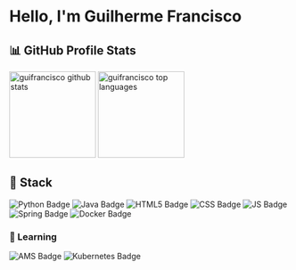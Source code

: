 # Hello, I'm Guilherme Francisco

## 📊 GitHub Profile Stats
<div>
  <!-- https://github.com/anuraghazra/github-readme-stats -->

  <a href="https://github.com/anuraghazra/github-readme-stats"><img alt="guifrancisco github stats" src="https://denvercoder1-github-readme-stats.vercel.app/api/?username=guifrancisco&show_icons=true&include_all_commits=true&count_private=true&theme=react&hide_border=true" height="155x"/></a>
  <a href="https://github.com/anuraghazra/github-readme-stats"><img alt="guifrancisco top languages" src="https://denvercoder1-github-readme-stats.vercel.app/api/top-langs/?username=guifrancisco&langs_count=8&layout=compact&theme=react&hide_border=true" height="155x"/></a>
  <br/>
</div>

## 📘 Stack

![Python Badge](https://img.shields.io/badge/Python-14354C?style=for-the-badge&logo=python&logoColor=white)
![Java Badge](https://img.shields.io/badge/Java-ED8B00?style=for-the-badge&logo=java&logoColor=white)
![HTML5 Badge](https://img.shields.io/badge/HTML5-E34F26?style=for-the-badge&logo=html5&logoColor=white)
![CSS Badge](https://img.shields.io/badge/CSS3-1572B6?style=for-the-badge&logo=css3&logoColor=white)
![JS Badge](https://img.shields.io/badge/JavaScript-F7DF1E?style=for-the-badge&logo=javascript&logoColor=black)
![Spring Badge](https://img.shields.io/badge/Spring-6DB33F?style=for-the-badge&logo=spring&logoColor=white)
![Docker Badge](https://img.shields.io/badge/Docker-2496ED?style=for-the-badge&logo=docker&logoColor=white)

### 📖 Learning
![AMS Badge](https://img.shields.io/badge/Amazon_AWS-232F3E?style=for-the-badge&logo=amazon-aws&logoColor=white)
![Kubernetes Badge](https://img.shields.io/badge/Kubernetes-326CE5?logo=kubernetes&logoColor=fff&style=for-the-badge)
  
